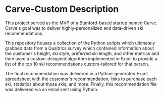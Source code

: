 # Carve-Custom Description
This project served as the MVP of a Stanford-based startup named Carve. Carve's goal was to deliver highly-personalized and data-driven ski recommendations.

This repository houses a collection of the Python scripts which ultimately grabbed data from a Qualtrics survey which contained information about
the customer's height, ski style, preferred ski length, and other metrics and then used a custom-designed algorithm implemented in Excel to provide
a list of the top 10 ski recommendations custom-tailored for that person. 

The final recommendation was delivered in a Python-generated Excel spreadsheet with the customer's recommendation, links to purchase each ski, statistics
about those skis, and more. Finally, this recommendation file was delivered via an email sent using Python.
